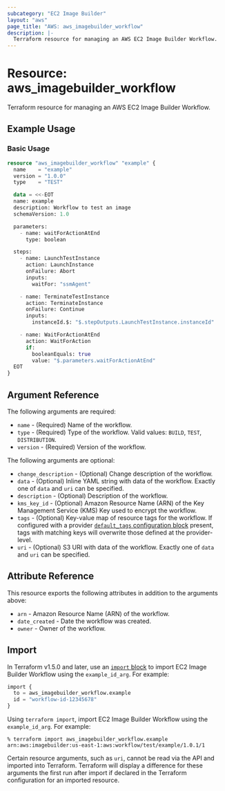 ```yaml
---
subcategory: "EC2 Image Builder"
layout: "aws"
page_title: "AWS: aws_imagebuilder_workflow"
description: |-
  Terraform resource for managing an AWS EC2 Image Builder Workflow.
---
```

# Resource: aws_imagebuilder_workflow

Terraform resource for managing an AWS EC2 Image Builder Workflow.

## Example Usage

### Basic Usage

```terraform
resource "aws_imagebuilder_workflow" "example" {
  name    = "example"
  version = "1.0.0"
  type    = "TEST"

  data = <<-EOT
  name: example
  description: Workflow to test an image
  schemaVersion: 1.0

  parameters:
    - name: waitForActionAtEnd
      type: boolean

  steps:
    - name: LaunchTestInstance
      action: LaunchInstance
      onFailure: Abort
      inputs:
        waitFor: "ssmAgent"

    - name: TerminateTestInstance
      action: TerminateInstance
      onFailure: Continue
      inputs:
        instanceId.$: "$.stepOutputs.LaunchTestInstance.instanceId"

    - name: WaitForActionAtEnd
      action: WaitForAction
      if:
        booleanEquals: true
        value: "$.parameters.waitForActionAtEnd"
  EOT
}
```

## Argument Reference

The following arguments are required:

* `name` - (Required) Name of the workflow.
* `type` - (Required) Type of the workflow. Valid values: `BUILD`, `TEST`, `DISTRIBUTION`.
* `version` - (Required) Version of the workflow.

The following arguments are optional:

* `change_description` - (Optional) Change description of the workflow.
* `data` - (Optional) Inline YAML string with data of the workflow. Exactly one of `data` and `uri` can be specified.
* `description` - (Optional) Description of the workflow.
* `kms_key_id` - (Optional) Amazon Resource Name (ARN) of the Key Management Service (KMS) Key used to encrypt the workflow.
* `tags` - (Optional) Key-value map of resource tags for the workflow. If configured with a provider [`default_tags` configuration block](https://registry.terraform.io/providers/hashicorp/aws/latest/docs#default_tags-configuration-block) present, tags with matching keys will overwrite those defined at the provider-level.
* `uri` - (Optional) S3 URI with data of the workflow. Exactly one of `data` and `uri` can be specified.

## Attribute Reference

This resource exports the following attributes in addition to the arguments above:

* `arn` - Amazon Resource Name (ARN) of the workflow.
* `date_created` - Date the workflow was created.
* `owner` - Owner of the workflow.

## Import

In Terraform v1.5.0 and later, use an [`import` block](https://developer.hashicorp.com/terraform/language/import) to import EC2 Image Builder Workflow using the `example_id_arg`. For example:

```terraform
import {
  to = aws_imagebuilder_workflow.example
  id = "workflow-id-12345678"
}
```

Using `terraform import`, import EC2 Image Builder Workflow using the `example_id_arg`. For example:

```console
% terraform import aws_imagebuilder_workflow.example arn:aws:imagebuilder:us-east-1:aws:workflow/test/example/1.0.1/1
```

Certain resource arguments, such as `uri`, cannot be read via the API and imported into Terraform. Terraform will display a difference for these arguments the first run after import if declared in the Terraform configuration for an imported resource.
